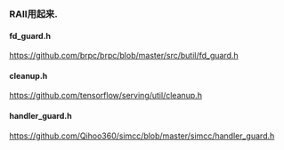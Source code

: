 ### RAII用起来.

#### fd_guard.h
https://github.com/brpc/brpc/blob/master/src/butil/fd_guard.h

#### cleanup.h
https://github.com/tensorflow/serving/util/cleanup.h

#### handler_guard.h
https://github.com/Qihoo360/simcc/blob/master/simcc/handler_guard.h
